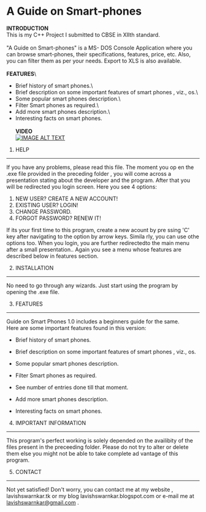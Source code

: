 # A Guide on Smart-phones

**INTRODUCTION**\
This is my C++ Project I submitted to CBSE in XIIth standard.\
\
"A Guide on Smart-phones" is a MS- DOS Console Application where you can browse smart-phones, their specifications, features, price, etc. Also, you can filter them as per your needs. Export to XLS is also available.\
\
**FEATURES**\
* Brief history of smart phones.\
* Brief description on some important features of smart phones , 
    viz., os.\
* Some popular smart phones description.\
* Filter Smart phones as required.\
* Add more smart phones description.\
* Interesting facts on smart phones.\
\
**VIDEO**\
[![IMAGE ALT TEXT](https://img.youtube.com/vi/M24kpvbXRj8/0.jpg)](http://www.youtube.com/watch?v=M24kpvbXRj8 "Video Title")

 1. HELP
-------------------
If you have any problems, please read this file. The moment you op
en the .exe file provided in the preceding folder , you will come 
across a presentation stating about the developer and the program. 
After that you will be redirected you login screen. Here you see 4 
options:

  1.  NEW USER? CREATE A NEW ACCOUNT!
  2.  EXISTING USER? LOGIN!
  3.  CHANGE PASSWORD.
  4.  FORGOT PASSWORD? RENEW IT!

If its your first time to this program, create a new acount by pre
ssing 'C' key after navigating to the option by arrow keys. Simila
rly, you can use othe options too. When you login, you are further 
redirectedto the main menu after a small  presentation.. Again you 
see a menu whose features are described below in features section.

 2. INSTALLATION
----------------
No need to go through any wizards. Just start using the program by 
opening the .exe file.
 

 3. FEATURES
------------

Guide on Smart Phones 1.0 includes a beginners guide for the same.  
Here are some important features found in this version:

  - Brief history of smart phones.

  - Brief description on some important features of smart phones , 
    viz., os.

  - Some popular smart phones description.

  - Filter Smart phones as required.

  - See number of entries done till that moment.

  - Add more smart phones description.
    
  - Interesting facts on smart phones.

 4. IMPORTANT INFORMATION
-------------------------

This program's perfect working is solely depended on the availibity 
of the files present in the preceeding folder. Please do not try to 
alter or delete them else you might not be able to take complete ad
vantage of this program.

 5. CONTACT
-----------

Not yet satisfied! Don't worry, you can contact me at my  website , 
lavishswarnkar.tk or my blog lavishswarnkar.blogspot.com  or e-mail 
me at lavishswarnkar@gmail.com .